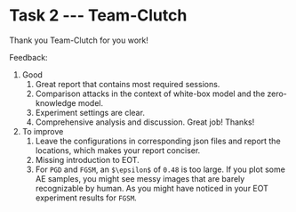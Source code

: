 # Task 2 --- Team-Clutch

Thank you Team-Clutch for you work!

Feedback:
1. Good
    1. Great report that contains most required sessions.
    2. Comparison attacks in the context of white-box model and the zero-knowledge model.
    3. Experiment settings are clear.
    4. Comprehensive analysis and discussion. Great job! Thanks!
2. To improve
    1. Leave the configurations in corresponding json files and report the locations, which makes your report conciser.
    2. Missing introduction to EOT.
    3. For ``PGD`` and ``FGSM``, an ``$\epsilon$`` of ``0.48`` is too large. If you plot some AE samples, you might see messy images that are barely recognizable by human. As you might have noticed in your EOT experiment results for ``FGSM``.
